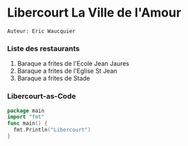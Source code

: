 # Libercourt La Ville de l'Amour

`Auteur: Eric Waucquier`

### Liste des restaurants
1. Baraque a frites de l'Ecole Jean Jaures
1. Baraque a frites de l'Eglise St Jean
1. Baraque a frites de Stade

### Libercourt-as-Code

```Go
package main
import "fmt"
func main() {
  fmt.Println("Libercourt")
}
```
